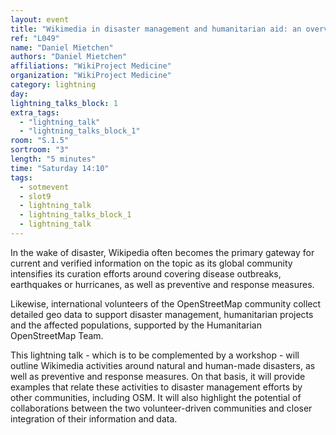 ```yaml
---
layout: event
title: "Wikimedia in disaster management and humanitarian aid: an overview"
ref: "L049"
name: "Daniel Mietchen"
authors: "Daniel Mietchen"
affiliations: "WikiProject Medicine"
organization: "WikiProject Medicine"
category: lightning
day: 
lightning_talks_block: 1
extra_tags:
  - "lightning_talk"
  - "lightning_talks_block_1"
room: "S.1.5"
sortroom: "3"
length: "5 minutes"
time: "Saturday 14:10"
tags:
  - sotmevent
  - slot9
  - lightning_talk
  - lightning_talks_block_1
  - lightning_talk
---
```

In the wake of disaster, Wikipedia often becomes the primary gateway for current and verified information on the topic as its global community intensifies its curation efforts around covering  disease outbreaks, earthquakes or hurricanes, as well as preventive and response measures.

Likewise, international volunteers of the OpenStreetMap community collect detailed geo data to support disaster management, humanitarian projects and the affected populations, supported by the Humanitarian OpenStreetMap Team.

This lightning talk - which is to be complemented by a workshop - will outline Wikimedia activities around natural and human-made disasters, as well as preventive and response measures. On that basis, it will provide examples that relate these activities to disaster management efforts by other communities, including OSM. It will also highlight the potential of collaborations between the two volunteer-driven communities and closer integration of their information and data.